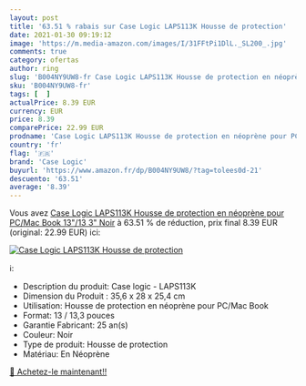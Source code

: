 ```yaml
---
layout: post
title: '63.51 % rabais sur Case Logic LAPS113K Housse de protection'
date: 2021-01-30 09:19:12
image: 'https://m.media-amazon.com/images/I/31FFtPi1DlL._SL200_.jpg'
comments: true
category: ofertas
author: ring
slug: 'B004NY9UW8-fr Case Logic LAPS113K Housse de protection en néoprène pour...'
sku: 'B004NY9UW8-fr'
tags: [  ]
actualPrice: 8.39 EUR
currency: EUR
price: 8.39
comparePrice: 22.99 EUR
prodname: 'Case Logic LAPS113K Housse de protection en néoprène pour PC/Mac Book 13"/13 3" Noir'
country: 'fr'
flag: '🇫🇷'
brand: 'Case Logic'
buyurl: 'https://www.amazon.fr/dp/B004NY9UW8/?tag=tolees0d-21'
descuento: '63.51'
average: '8.39'
---
```


Vous avez [Case Logic LAPS113K Housse de protection en néoprène pour PC/Mac Book 13"/13 3" Noir](https://www.amazon.fr/dp/B004NY9UW8/?tag=tolees0d-21)  à  63.51 % de réduction, prix final  8.39 EUR (original: 22.99 EUR) ici:

[![Case Logic LAPS113K Housse de protection](https://m.media-amazon.com/images/I/31FFtPi1DlL._SL200_.jpg)](https://www.amazon.fr/dp/B004NY9UW8/?tag=tolees0d-21)

ℹ️:

- Description du produit: Case logic - LAPS113K
- Dimension du Produit : 35,6 x 28 x 25,4 cm
- Utilisation: Housse de protection en néoprène pour PC/Mac Book
- Format: 13 / 13,3 pouces
- Garantie Fabricant: 25 an(s)
- Couleur: Noir
- Type de produit: Housse de protection
- Matériau: En Néoprène

[🛒 Achetez-le maintenant!!](https://www.amazon.fr/dp/B004NY9UW8/?tag=tolees0d-21)
